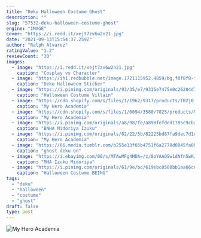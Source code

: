 ```yaml
---
title: "Deku Halloween Costume Ghost"
description: ""
slug: "57532-deku-halloween-costume-ghost"
engine: "IMAGE"
cover: "https://i.redd.it/xejt7zv6w2n21.jpg"
date: "2021-09-13T15:54:37.259Z"
author: "Ralph Alvarez"
ratingValue: "1.2"
reviewCount: "30"
images:
  - image: "https://i.redd.it/xejt7zv6w2n21.jpg"
    caption: "Cosplay vs Character"
  - image: "https://ih1.redbubble.net/image.1721115952.4859/bg,f8f8f8-flat,750x,075,f-pad,750x1000,f8f8f8.jpg"
    caption: "Deku Halloween Sticker"
  - image: "https://i.pinimg.com/originals/93/35/e7/9335e7475e0c26204d76e5f4b64f5338.jpg"
    caption: "Halloween Costume Villain"
  - image: "https://cdn.shopify.com/s/files/1/1962/9317/products/TB2j0.cadXXWeJjSZFvXXa6lpXa__201978589_grande.jpg?v=1514559993"
    caption: "My Hero Academia"
  - image: "https://cdn.shopify.com/s/files/1/0094/3580/7825/products/My_Hero_Academia_Midoriya_Izuku_Deku_Costume_Deluxe_Version_Unisex_5_grande.jpg?v=1559972445"
    caption: "My Hero Academia"
  - image: "https://i.pinimg.com/originals/a8/98/fe/a898fefded1785c9cbaf5cc24e652e1e.png"
    caption: "BNHA Midoriya Izuku"
  - image: "https://i.pinimg.com/originals/82/22/5b/82225bd87fa9dec7d1dd341ab42c8ce6.jpg"
    caption: "My Hero Academia"
  - image: "https://66.media.tumblr.com/b255e13f65b4751f6a2778d0845fa002/tumblr_phgy9yRoOf1tpyx2o_540.jpg"
    caption: "ghost deku on"
  - image: "https://i.ebayimg.com/00/s/MTAwMFg4MDA=/z/8oYAAOSw1dNfn5wK/$_12.JPG?set_id=880000500F"
    caption: "MHA Izuku Midoriya"
  - image: "https://i.pinimg.com/originals/61/9e/bc/619ebc8500bb1aa66c824846cff7e929.jpg"
    caption: "Halloween Costume BEING"
tags:
  - "deku"
  - "halloween"
  - "costume"
  - "ghost"
draft: false
type: post
---
```



![My Hero Academia](https://cdn.shopify.com/s/files/1/0094/3580/7825/products/My_Hero_Academia_Midoriya_Izuku_Deku_Costume_Deluxe_Version_Unisex_5_grande.jpg?v=1559972445 "My Hero Academia")


<!--inArticleAds-->

<!--galleryOne-->


<!--inArticleAds-->

<!--galleryTwo-->


<!--galleryThree-->

